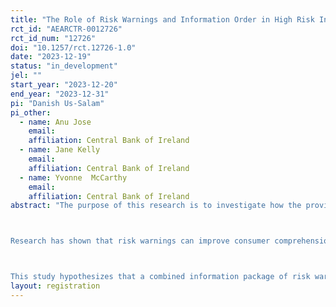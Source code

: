 ```yaml
---
title: "The Role of Risk Warnings and Information Order in High Risk Investments"
rct_id: "AEARCTR-0012726"
rct_id_num: "12726"
doi: "10.1257/rct.12726-1.0"
date: "2023-12-19"
status: "in_development"
jel: ""
start_year: "2023-12-20"
end_year: "2023-12-31"
pi: "Danish Us-Salam"
pi_other:
  - name: Anu Jose
    email: 
    affiliation: Central Bank of Ireland
  - name: Jane Kelly
    email: 
    affiliation: Central Bank of Ireland
  - name: Yvonne  McCarthy
    email: 
    affiliation: Central Bank of Ireland
abstract: "The purpose of this research is to investigate how the provision of risk warnings and other information related to crypto assets impacts consumer knowledge and behaviour, particularly in terms of risk comprehension, perception, and the likelihood of recommending high-risk crypto assets to others. The trial aims to address the problem of understanding and mitigating risks in crypto investments. 

Research has shown that risk warnings can improve consumer comprehension and perception of risk in financial products (Delias et al. 2022). Additionally, the provision of past performance information is known to create expectations for future returns at similar levels, affecting consumer risk perception and recommendation behaviour (Weber et al. 2023). However, the specific impact of combining risk warnings with information about crypto returns and volatility on consumers' likelihood to recommend high-risk assets is less clear given a lack of existing studies on this issue.

This study hypothesizes that a combined information package of risk warnings, historical return data, and volatility information will significantly influence consumers' risk comprehension, perception, and recommendation behaviours. It also explores whether minor changes in the order of the information package can mitigate common biases among crypto investors, such as anchoring bias, disposition effect and overconfidence. These findings could inform policy regarding the presentation of risk warnings and financial information in the context of crypto investments."
layout: registration
---
```


